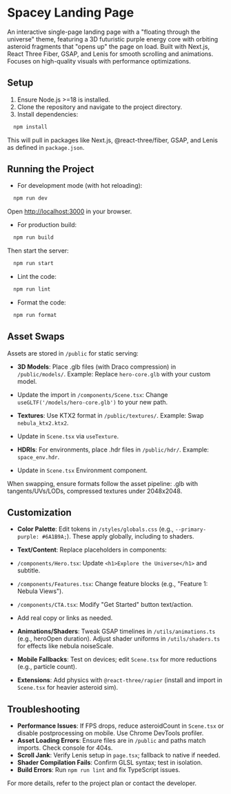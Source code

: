 # Spacey Landing Page

An interactive single-page landing page with a "floating through the universe" theme, featuring a 3D futuristic purple energy core with orbiting asteroid fragments that "opens up" the page on load. Built with Next.js, React Three Fiber, GSAP, and Lenis for smooth scrolling and animations. Focuses on high-quality visuals with performance optimizations.

## Setup

1. Ensure Node.js >=18 is installed.
2. Clone the repository and navigate to the project directory.
3. Install dependencies:

```bash
  npm install
```

This will pull in packages like Next.js, @react-three/fiber, GSAP, and Lenis as defined in `package.json`.

## Running the Project

- For development mode (with hot reloading):

```bash
  npm run dev
```

Open [http://localhost:3000](http://localhost:3000) in your browser.

- For production build:

```bash
  npm run build
```

Then start the server:

```bash
  npm run start
```

- Lint the code:

```bash
  npm run lint
```

- Format the code:

```bash
  npm run format
```

## Asset Swaps

Assets are stored in `/public` for static serving:

- **3D Models**: Place .glb files (with Draco compression) in `/public/models/`. Example: Replace `hero-core.glb` with your custom model.
- Update the import in `/components/Scene.tsx`: Change `useGLTF('/models/hero-core.glb')` to your new path.

- **Textures**: Use KTX2 format in `/public/textures/`. Example: Swap `nebula_ktx2.ktx2`.
- Update in `Scene.tsx` via `useTexture`.

- **HDRIs**: For environments, place .hdr files in `/public/hdr/`. Example: `space_env.hdr`.
- Update in `Scene.tsx` Environment component.

When swapping, ensure formats follow the asset pipeline: .glb with tangents/UVs/LODs, compressed textures under 2048x2048.

## Customization

- **Color Palette**: Edit tokens in `/styles/globals.css` (e.g., `--primary-purple: #6A1B9A;`). These apply globally, including to shaders.

- **Text/Content**: Replace placeholders in components:
- `/components/Hero.tsx`: Update `<h1>Explore the Universe</h1>` and subtitle.
- `/components/Features.tsx`: Change feature blocks (e.g., "Feature 1: Nebula Views").
- `/components/CTA.tsx`: Modify "Get Started" button text/action.
- Add real copy or links as needed.

- **Animations/Shaders**: Tweak GSAP timelines in `/utils/animations.ts` (e.g., heroOpen duration). Adjust shader uniforms in `/utils/shaders.ts` for effects like nebula noiseScale.

- **Mobile Fallbacks**: Test on devices; edit `Scene.tsx` for more reductions (e.g., particle count).

- **Extensions**: Add physics with `@react-three/rapier` (install and import in `Scene.tsx` for heavier asteroid sim).

## Troubleshooting

- **Performance Issues**: If FPS drops, reduce asteroidCount in `Scene.tsx` or disable postprocessing on mobile. Use Chrome DevTools profiler.
- **Asset Loading Errors**: Ensure files are in `/public` and paths match imports. Check console for 404s.
- **Scroll Jank**: Verify Lenis setup in `page.tsx`; fallback to native if needed.
- **Shader Compilation Fails**: Confirm GLSL syntax; test in isolation.
- **Build Errors**: Run `npm run lint` and fix TypeScript issues.

For more details, refer to the project plan or contact the developer.